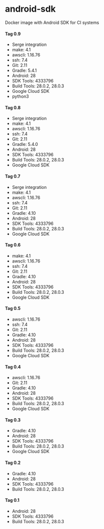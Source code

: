 # android-sdk
Docker image with Android SDK for CI systems

#### Tag 0.9
- Serge integration
- make: 4.1
- awscli: 1.16.76
- ssh: 7.4
- Git: 2.11
- Gradle: 5.4.1
- Android: 28
- SDK Tools: 4333796
- Build Tools: 28.0.2, 28.0.3
- Google Cloud SDK
- python3

#### Tag 0.8
- Serge integration
- make: 4.1
- awscli: 1.16.76
- ssh: 7.4
- Git: 2.11
- Gradle: 5.4.0
- Android: 28
- SDK Tools: 4333796
- Build Tools: 28.0.2, 28.0.3
- Google Cloud SDK

#### Tag 0.7
- Serge integration
- make: 4.1
- awscli: 1.16.76
- ssh: 7.4
- Git: 2.11
- Gradle: 4.10
- Android: 28
- SDK Tools: 4333796
- Build Tools: 28.0.2, 28.0.3
- Google Cloud SDK

#### Tag 0.6
- make: 4.1
- awscli: 1.16.76
- ssh: 7.4
- Git: 2.11
- Gradle: 4.10
- Android: 28
- SDK Tools: 4333796
- Build Tools: 28.0.2, 28.0.3
- Google Cloud SDK

#### Tag 0.5
- awscli: 1.16.76
- ssh: 7.4
- Git: 2.11
- Gradle: 4.10
- Android: 28
- SDK Tools: 4333796
- Build Tools: 28.0.2, 28.0.3
- Google Cloud SDK

#### Tag 0.4
- awscli: 1.16.76
- Git: 2.11
- Gradle: 4.10
- Android: 28
- SDK Tools: 4333796
- Build Tools: 28.0.2, 28.0.3
- Google Cloud SDK

#### Tag 0.3
- Gradle: 4.10
- Android: 28
- SDK Tools: 4333796
- Build Tools: 28.0.2, 28.0.3
- Google Cloud SDK

#### Tag 0.2
- Gradle: 4.10
- Android: 28
- SDK Tools: 4333796
- Build Tools: 28.0.2, 28.0.3

#### Tag 0.1
- Android: 28
- SDK Tools: 4333796
- Build Tools: 28.0.2, 28.0.3
